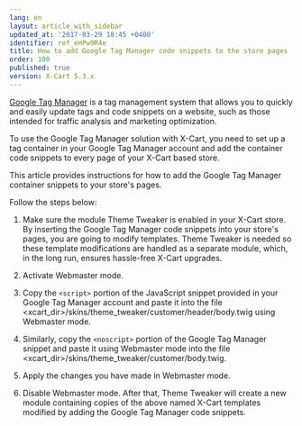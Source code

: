 ```yaml
---
lang: en
layout: article_with_sidebar
updated_at: '2017-03-29 18:45 +0400'
identifier: ref_eHPw9R4e
title: How to add Google Tag Manager code snippets to the store pages
order: 100
published: true
version: X-Cart 5.3.x
---
```

[Google Tag Manager](https://www.google.com/analytics/tag-manager/ "Google Tag Manager") is a tag management system that allows you to quickly and easily update tags and code snippets on a website, such as those intended for traffic analysis and marketing optimization. 

To use the Google Tag Manager solution with X-Cart, you need to set up a tag container in your Google Tag Manager account and add the container code snippets to every page of your X-Cart based store.

This article provides instructions for how to add the Google Tag Manager container snippets to your store's pages.

Follow the steps below:

1.  Make sure the module Theme Tweaker is enabled in your X-Cart store. By inserting the Google Tag Manager code snippets into your store's pages, you are going to modify templates. Theme Tweaker is needed so these template modifications are handled as a separate module, which, in the long run, ensures hassle-free X-Cart upgrades.

2.  Activate Webmaster mode.

3.  Copy the ``<script>`` portion of the JavaScript snippet provided in your Google Tag Manager account and paste it into the file <xcart_dir>/skins/theme_tweaker/customer/header/body.twig using Webmaster mode.

4.  Similarly, copy the ``<noscript>`` portion of the Google Tag Manager snippet and paste it using Webmaster mode into the file <xcart_dir>/skins/theme_tweaker/customer/body.twig.

5.  Apply the changes you have made in Webmaster mode.

6.  Disable Webmaster mode. After that, Theme Tweaker will create a new module containing copies of the above named X-Cart templates modified by adding the Google Tag Manager code snippets.
